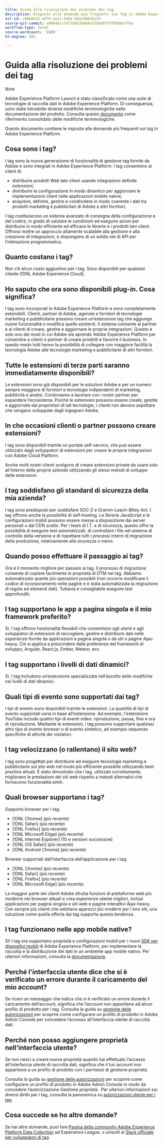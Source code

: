 ```yaml
---
title: Guida alla risoluzione dei problemi dei tag
description: Risposte alle domande più frequenti sui tag in Adobe Experience Platform.
exl-id: c06b8e25-4d79-4a11-94da-94ac096b5e33
source-git-commit: a99046cc7df18d53b068c679ab07f5f9dd8eff0a
workflow-type: tm+mt
source-wordcount: '1049'
ht-degree: 80%

---
```


# Guida alla risoluzione dei problemi dei tag

>[!NOTE]
>
>Adobe Experience Platform Launch è stato classificato come una suite di tecnologie di raccolta dati in Adobe Experience Platform. Di conseguenza, sono state introdotte diverse modifiche terminologiche nella documentazione del prodotto. Consulta questo [documento](./term-updates.md) come riferimento consolidato delle modifiche terminologiche.

Questo documento contiene le risposte alle domande più frequenti sui tag in Adobe Experience Platform.

## Cosa sono i tag?

I tag sono la nuova generazione di funzionalità di gestione tag fornite da Adobe e sono integrati in Adobe Experience Platform. I tag consentono ai client di:

- distribuire prodotti Web lato client usando integrazioni definite *estensioni*;
- distribuire la configurazione in modo dinamico per aggiornare le implementazioni client nelle applicazioni mobile native;
- acquisire, definire, gestire e condividere in modo coerente i dati tra prodotti marketing e pubblicitari di Adobe e altri fornitori;

I tag costituiscono un sistema avanzato di consegna della configurazione e del codice, in grado di valutare le condizioni ed eseguire azioni per distribuire in modo efficiente ed efficace le librerie e i prodotti lato client. Offrono inoltre un approccio altamente scalabile alla gestione e alla creazione di integrazioni, e dispongono di un solido set di API per l’interazione programmatica.

## Quanto costano i tag?

Non c’è alcun costo aggiuntivo per i tag. Sono disponibili per qualsiasi cliente [!DNL Adobe Experience Cloud].

## Ho saputo che ora sono disponibili plug-in. Cosa significa?

I tag sono incorporati in Adobe Experience Platform e sono completamente estensibili. Clienti, partner di Adobe, agenzie e fornitori di tecnologie marketing e pubblicitarie possono creare un’estensione tag che aggiunge nuove funzionalità o modifica quelle esistenti. Il sistema consente ai partner e ai clienti di creare, gestire e aggiornare le proprie integrazioni. Questo è solo uno dei modi in cui Adobe sta aprendo Adobe Experience Platform per consentire a clienti e partner di creare prodotti e favorire il business. In questo modo tutti hanno la possibilità di collegare con maggiore facilità la tecnologia Adobe alle tecnologie marketing e pubblicitarie di altri fornitori.

## Tutte le estensioni di terze parti saranno immediatamente disponibili?

Le estensioni sono già disponibili per le soluzioni Adobe e per un numero sempre maggiore di fornitori e tecnologie indipendenti di marketing, pubblicità e analisi. Continuiamo a lavorare con i nostri partner per espandere l’ecosistema. Poiché le estensioni possono essere create, gestite e aggiornate dai proprietari di tali tecnologie, i clienti non devono aspettare che vengano sviluppate dagli ingegneri Adobe.

## In che occasioni clienti o partner possono creare estensioni?

I tag sono disponibili tramite un portale self-service, che può essere utilizzato dagli sviluppatori di estensioni per creare le proprie integrazioni con Adobe Cloud Platform.

Anche molti nostri clienti scelgono di creare estensioni private da usare solo all’interno delle proprie aziende utilizzando gli stessi metodi di sviluppo delle estensioni.

## I tag soddisfano gli standard di sicurezza della mia azienda?

I tag sono predisposti per soddisfare SOC-2 e Gramm-Leach-Bliley Act. I tag offrono anche la possibilità di self-hosting. Le librerie JavaScript e le configurazioni mobili possono essere messe a disposizione dai server personali o dal CDN scelto. Per i team di I.T. e di sicurezza, questo offre la possibilità di eseguire test automatizzati, di controllare i file nel sistema di controllo della versione e di rispettare tutti i processi interni di migrazione della produzione, relativamente alla sicurezza o meno.

## Quando posso effettuare il passaggio ai tag?

Ora è il momento migliore per passare ai tag. Il processo di migrazione consente di copiare facilmente le proprietà di DTM nei tag. Abbiamo automatizzato quante più operazioni possibili (non occorre modificare il codice di incorporamento nelle pagine e è stata automatizzata la migrazione di regole ed elementi dati). Tuttavia è consigliabile eseguire test approfonditi.

## I tag supportano le app a pagina singola e il mio framework preferito?

Sì.  I tag offrono funzionalità flessibili che consentono agli utenti e agli sviluppatori di estensioni di raccogliere, gestire e distribuire dati nelle esperienze fornite da applicazioni a pagina singola o da siti o pagine Ajax-heavy. Ciò si applica a prescindere dalle preferenze del framework di sviluppo, Angular, React.js, Ember, Meteor, ecc.

## I tag supportano i livelli di dati dinamici?

Sì.  I tag includono un’estensione specializzata nell’ascolto delle modifiche nei livelli di dati dinamici.

## Quali tipi di evento sono supportati dai tag?

I tipi di evento sono disponibili tramite le estensioni. La quantità di tipi di evento supportati varia in base all’estensione. Ad esempio, l&#39;estensione YouTube include quattro tipi di eventi video: riproduzione, pausa, fine e ora di riproduzione. Mediante le estensioni, i tag possono supportare qualsiasi altro tipo di evento browser o di evento sintetico, ad esempio sequenze specifiche di attività dei visitatori.

## I tag velocizzano (o rallentano) il sito web?

I tag sono progettati per distribuire ed eseguire tecnologie marketing e pubblicitarie sul sito web nel modo più efficiente possibile utilizzando best practice attuali. È stato dimostrato che i tag, utilizzati correttamente, migliorano le prestazioni dei siti web rispetto a metodi alternativi che forniscono funzionalità simili.

## Quali browser supportano i tag?

Supporto browser per i tag:

- [!DNL Chrome] (più recente)
- [!DNL Safari] (più recente)
- [!DNL Firefox] (più recente)
- [!DNL Microsoft Edge] (più recente)
- [!DNL Internet Explorer] (10 e versioni successive)
- [!DNL iOS Safari] (più recente)
- [!DNL Android Chrome] (più recente)

Browser supportati dall’interfaccia dell’applicazione per i tag:

- [!DNL Chrome] (più recente)
- [!DNL Safari] (più recente)
- [!DNL Firefox] (più recente)
- [!DNL Microsoft Edge] (più recente)

La maggior parte dei clienti Adobe sfrutta funzioni di piattaforme web più moderne nei browser attuali e crea esperienze utente migliori, inclusi applicazioni per pagina singola e siti web e pagine interattivi Ajax-heavy. Con sempre più clienti che adottano approcci più moderni per i loro siti, una soluzione come quella offerta dai tag supporta questa tendenza.

## I tag funzionano nelle app mobile native?

Sì! I tag ora supportano proprietà e configurazioni mobili per i nuovi [SDK per dispositivi mobili](https://sdkdocs.com) di Adobe Experience Platform, per implementare la raccolta e la distribuzione dei dati in un ambiente app mobile nativo. Per ulteriori informazioni, consulta la [documentazione](https://sdkdocs.com).

## Perché l&#39;interfaccia utente dice che si è verificato un errore durante il caricamento del mio account?

Se ricevi un messaggio che indica che si è verificato un errore durante il caricamento dell’account, significa che l’account non appartiene ad alcun profilo di prodotto per i tag. Consulta la guida su [gestione delle autorizzazioni](../rtcdp-connections/permissions.md) per scoprire come configurare un profilo di prodotto in Adobe Admin Console per concedere l’accesso all’interfaccia utente di raccolta dati.

## Perché non posso aggiungere proprietà nell’interfaccia utente?

Se non riesci a creare nuove proprietà quando hai effettuato l’accesso all’interfaccia utente di raccolta dati, significa che il tuo account non appartiene a un profilo di prodotto con i permessi di gestione proprietà.

Consulta la guida su [gestione delle autorizzazioni](../rtcdp-connections/permissions.md) per scoprire come configurare un profilo di prodotto in Adobe Admin Console in modo da concedere l’autorizzazione Gestione proprietà . Per ulteriori informazioni sui diversi diritti per i tag, consulta la panoramica su [autorizzazioni utente per i tag](./ui/administration/user-permissions.md).

## Cosa succede se ho altre domande?

Se hai altre domande, puoi fare [Pagina della community Adobe Experience Platform Data Collection](https://adobe.com/go/launchme) ad Experience League, o unisciti al [Slack ufficiale per sviluppatori di tag](https://docs.google.com/forms/d/e/1FAIpQLScq1m63YkDrRpvPLhzUqtfoleWiDDTTXZsSivIXRfFdlSMzpQ/viewform).
